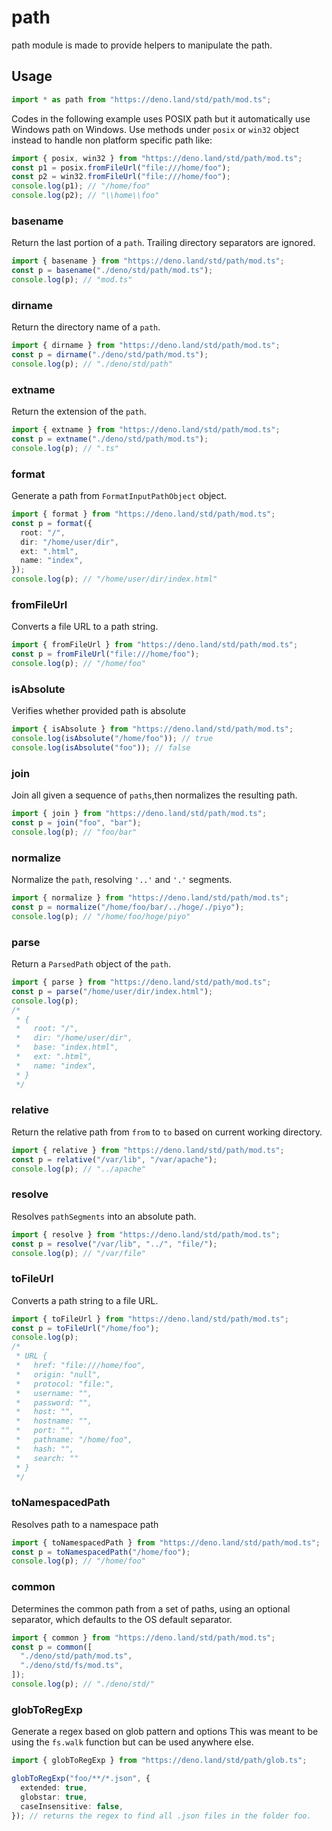 # path

path module is made to provide helpers to manipulate the path.

## Usage

```ts
import * as path from "https://deno.land/std/path/mod.ts";
```

Codes in the following example uses POSIX path but it automatically use Windows
path on Windows. Use methods under `posix` or `win32` object instead to handle
non platform specific path like:

```ts
import { posix, win32 } from "https://deno.land/std/path/mod.ts";
const p1 = posix.fromFileUrl("file:///home/foo");
const p2 = win32.fromFileUrl("file:///home/foo");
console.log(p1); // "/home/foo"
console.log(p2); // "\\home\\foo"
```

### basename

Return the last portion of a `path`. Trailing directory separators are ignored.

```ts
import { basename } from "https://deno.land/std/path/mod.ts";
const p = basename("./deno/std/path/mod.ts");
console.log(p); // "mod.ts"
```

### dirname

Return the directory name of a `path`.

```ts
import { dirname } from "https://deno.land/std/path/mod.ts";
const p = dirname("./deno/std/path/mod.ts");
console.log(p); // "./deno/std/path"
```

### extname

Return the extension of the `path`.

```ts
import { extname } from "https://deno.land/std/path/mod.ts";
const p = extname("./deno/std/path/mod.ts");
console.log(p); // ".ts"
```

### format

Generate a path from `FormatInputPathObject` object.

```ts
import { format } from "https://deno.land/std/path/mod.ts";
const p = format({
  root: "/",
  dir: "/home/user/dir",
  ext: ".html",
  name: "index",
});
console.log(p); // "/home/user/dir/index.html"
```

### fromFileUrl

Converts a file URL to a path string.

```ts
import { fromFileUrl } from "https://deno.land/std/path/mod.ts";
const p = fromFileUrl("file:///home/foo");
console.log(p); // "/home/foo"
```

### isAbsolute

Verifies whether provided path is absolute

```ts
import { isAbsolute } from "https://deno.land/std/path/mod.ts";
console.log(isAbsolute("/home/foo")); // true
console.log(isAbsolute("foo")); // false
```

### join

Join all given a sequence of `paths`,then normalizes the resulting path.

```ts
import { join } from "https://deno.land/std/path/mod.ts";
const p = join("foo", "bar");
console.log(p); // "foo/bar"
```

### normalize

Normalize the `path`, resolving `'..'` and `'.'` segments.

```ts
import { normalize } from "https://deno.land/std/path/mod.ts";
const p = normalize("/home/foo/bar/../hoge/./piyo");
console.log(p); // "/home/foo/hoge/piyo"
```

### parse

Return a `ParsedPath` object of the `path`.

```ts
import { parse } from "https://deno.land/std/path/mod.ts";
const p = parse("/home/user/dir/index.html");
console.log(p);
/*
 * {
 *   root: "/",
 *   dir: "/home/user/dir",
 *   base: "index.html",
 *   ext: ".html",
 *   name: "index",
 * }
 */
```

### relative

Return the relative path from `from` to `to` based on current working directory.

```ts
import { relative } from "https://deno.land/std/path/mod.ts";
const p = relative("/var/lib", "/var/apache");
console.log(p); // "../apache"
```

### resolve

Resolves `pathSegments` into an absolute path.

```ts
import { resolve } from "https://deno.land/std/path/mod.ts";
const p = resolve("/var/lib", "../", "file/");
console.log(p); // "/var/file"
```

### toFileUrl

Converts a path string to a file URL.

```ts
import { toFileUrl } from "https://deno.land/std/path/mod.ts";
const p = toFileUrl("/home/foo");
console.log(p);
/*
 * URL {
 *   href: "file:///home/foo",
 *   origin: "null",
 *   protocol: "file:",
 *   username: "",
 *   password: "",
 *   host: "",
 *   hostname: "",
 *   port: "",
 *   pathname: "/home/foo",
 *   hash: "",
 *   search: ""
 * }
 */
```

### toNamespacedPath

Resolves path to a namespace path

```ts
import { toNamespacedPath } from "https://deno.land/std/path/mod.ts";
const p = toNamespacedPath("/home/foo");
console.log(p); // "/home/foo"
```

### common

Determines the common path from a set of paths, using an optional separator,
which defaults to the OS default separator.

```ts
import { common } from "https://deno.land/std/path/mod.ts";
const p = common([
  "./deno/std/path/mod.ts",
  "./deno/std/fs/mod.ts",
]);
console.log(p); // "./deno/std/"
```

### globToRegExp

Generate a regex based on glob pattern and options This was meant to be using
the `fs.walk` function but can be used anywhere else.

```ts
import { globToRegExp } from "https://deno.land/std/path/glob.ts";

globToRegExp("foo/**/*.json", {
  extended: true,
  globstar: true,
  caseInsensitive: false,
}); // returns the regex to find all .json files in the folder foo.
```
